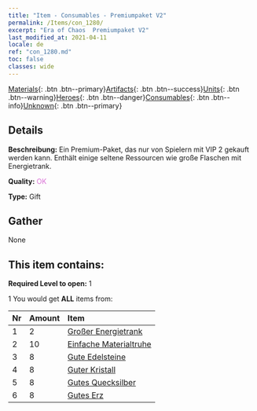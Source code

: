 ```yaml
---
title: "Item - Consumables - Premiumpaket V2"
permalink: /Items/con_1280/
excerpt: "Era of Chaos  Premiumpaket V2"
last_modified_at: 2021-04-11
locale: de
ref: "con_1280.md"
toc: false
classes: wide
---
```

 [Materials](/de/Items/){: .btn .btn--primary}[Artifacts](/de/Items/Artifacts/){: .btn .btn--success}[Units](/de/Items/Units/){: .btn .btn--warning}[Heroes](/de/Items/Heroes/){: .btn .btn--danger}[Consumables](/de/Items/Consumables/){: .btn .btn--info}[Unknown](/de/Items/Unknown/){: .btn .btn--primary}

## Details
 **Beschreibung:** Ein Premium-Paket, das nur von Spielern mit VIP 2 gekauft werden kann. Enthält einige seltene Ressourcen wie große Flaschen mit Energietrank.

 **Quality:** <span style="color: #DA70D6">OK</span>

 **Type:** Gift

## Gather

  None

## This item contains:

 **Required Level to open:** 1

 1 You would get **ALL** items  from:

  | Nr | Amount |     Item    |
  |:---|:-------|:------------|
  | 1 | 2 | [Großer Energietrank](/de/Items/con_706/) | 
  | 2 | 10 | [Einfache Materialtruhe](/de/Items/con_756/) | 
  | 3 | 8 | [Gute Edelsteine](/de/Items/mat_16/) | 
  | 4 | 8 | [Guter Kristall](/de/Items/mat_17/) | 
  | 5 | 8 | [Gutes Quecksilber](/de/Items/mat_14/) | 
  | 6 | 8 | [Gutes Erz](/de/Items/mat_12/) | 
